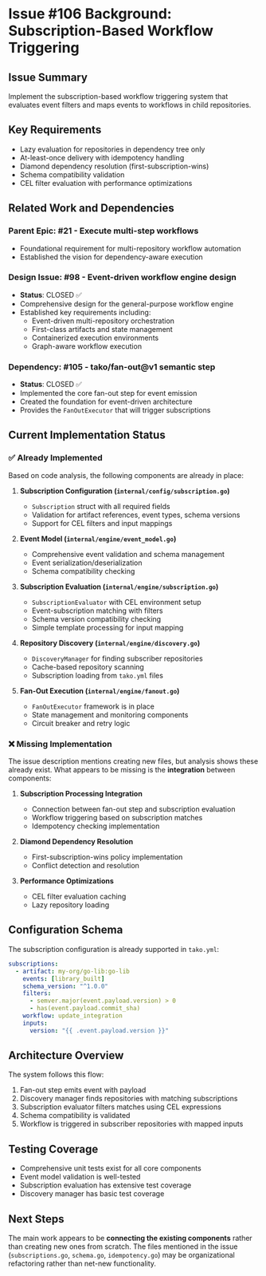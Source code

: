 # Issue #106 Background: Subscription-Based Workflow Triggering

## Issue Summary
Implement the subscription-based workflow triggering system that evaluates event filters and maps events to workflows in child repositories.

## Key Requirements
- Lazy evaluation for repositories in dependency tree only
- At-least-once delivery with idempotency handling
- Diamond dependency resolution (first-subscription-wins)
- Schema compatibility validation
- CEL filter evaluation with performance optimizations

## Related Work and Dependencies

### Parent Epic: #21 - Execute multi-step workflows
- Foundational requirement for multi-repository workflow automation
- Established the vision for dependency-aware execution

### Design Issue: #98 - Event-driven workflow engine design
- **Status**: CLOSED ✅
- Comprehensive design for the general-purpose workflow engine
- Established key requirements including:
  - Event-driven multi-repository orchestration
  - First-class artifacts and state management
  - Containerized execution environments
  - Graph-aware workflow execution

### Dependency: #105 - tako/fan-out@v1 semantic step 
- **Status**: CLOSED ✅
- Implemented the core fan-out step for event emission
- Created the foundation for event-driven architecture
- Provides the `FanOutExecutor` that will trigger subscriptions

## Current Implementation Status

### ✅ Already Implemented
Based on code analysis, the following components are already in place:

1. **Subscription Configuration (`internal/config/subscription.go`)**
   - `Subscription` struct with all required fields
   - Validation for artifact references, event types, schema versions
   - Support for CEL filters and input mappings

2. **Event Model (`internal/engine/event_model.go`)**
   - Comprehensive event validation and schema management
   - Event serialization/deserialization
   - Schema compatibility checking

3. **Subscription Evaluation (`internal/engine/subscription.go`)**
   - `SubscriptionEvaluator` with CEL environment setup
   - Event-subscription matching with filters
   - Schema version compatibility checking
   - Simple template processing for input mapping

4. **Repository Discovery (`internal/engine/discovery.go`)**
   - `DiscoveryManager` for finding subscriber repositories
   - Cache-based repository scanning
   - Subscription loading from `tako.yml` files

5. **Fan-Out Execution (`internal/engine/fanout.go`)**
   - `FanOutExecutor` framework is in place
   - State management and monitoring components
   - Circuit breaker and retry logic

### ❌ Missing Implementation
The issue description mentions creating new files, but analysis shows these already exist. What appears to be missing is the **integration** between components:

1. **Subscription Processing Integration**
   - Connection between fan-out step and subscription evaluation
   - Workflow triggering based on subscription matches
   - Idempotency checking implementation

2. **Diamond Dependency Resolution**
   - First-subscription-wins policy implementation
   - Conflict detection and resolution

3. **Performance Optimizations**
   - CEL filter evaluation caching
   - Lazy repository loading

## Configuration Schema
The subscription configuration is already supported in `tako.yml`:

```yaml
subscriptions:
  - artifact: my-org/go-lib:go-lib
    events: [library_built]
    schema_version: "^1.0.0"
    filters:
      - semver.major(event.payload.version) > 0
      - has(event.payload.commit_sha)
    workflow: update_integration
    inputs:
      version: "{{ .event.payload.version }}"
```

## Architecture Overview
The system follows this flow:
1. Fan-out step emits event with payload
2. Discovery manager finds repositories with matching subscriptions
3. Subscription evaluator filters matches using CEL expressions
4. Schema compatibility is validated
5. Workflow is triggered in subscriber repositories with mapped inputs

## Testing Coverage
- Comprehensive unit tests exist for all core components
- Event model validation is well-tested
- Subscription evaluation has extensive test coverage
- Discovery manager has basic test coverage

## Next Steps
The main work appears to be **connecting the existing components** rather than creating new ones from scratch. The files mentioned in the issue (`subscriptions.go`, `schema.go`, `idempotency.go`) may be organizational refactoring rather than net-new functionality.
